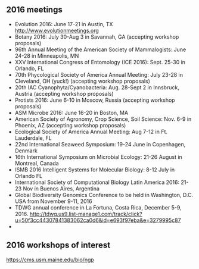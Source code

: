## 2016 meetings
* Evolution 2016: June 17-21 in Austin, TX http://www.evolutionmeetings.org
* Botany 2016: July 30-Aug 3 in Savannah, GA (accepting workshop proposals)
* 96th Annual Meeting of the American Society of Mammalogists: June 24-28 in Minneapolis, MN
* XXV International Congress of Entomology (ICE 2016): Sept. 25-30 in Orlando, FL
* 70th Phycological Society of America Annual Meeting: July 23-28 in Cleveland, OH (yuck!) (accepting workshop proposals)
* 20th IAC Cyanophyta/Cyanobacteria: Aug. 28-Sept 2 in Innsbruck, Austria (accepting workshop proposals)
* Protists 2016: June 6-10 in Moscow, Russia (accepting workshop proposals)
* ASM Microbe 2016: June 16-20 in Boston, MA
* American Society of Agronomy, Crop Science, Soil Science: Nov. 6-9 in Phoenix, AZ (accepting workshop proposals)
* Ecological Society of America Annual Meeting: Aug 7-12 in Ft. Lauderdale, FL
* 22nd International Seaweed Symposium: 19-24 June in Copenhagen, Denmark
* 16th International Symposium on Microbial Ecology: 21-26 August in Montreal, Canada
* ISMB 2016 Intelligent Systems for Molecular Biology: 8-12 July in Orlando FL
* International Society of Computational Biology Latin America 2016: 21-23 Nov in Buenos Aires, Argentina
* Global Biodiversity Genomics Conference to be held in Washington, D.C. USA from November 9-11, 2016
* TDWG annual conference in La Fortuna, Costa Rica, December 5-9, 2016. http://tdwg.us9.list-manage1.com/track/click?u=50f3cc44307841383062ca0d6&id=e693f97eba&e=3279995c87
* 
## 2016 workshops of interest
https://cms.usm.maine.edu/bio/ngp
